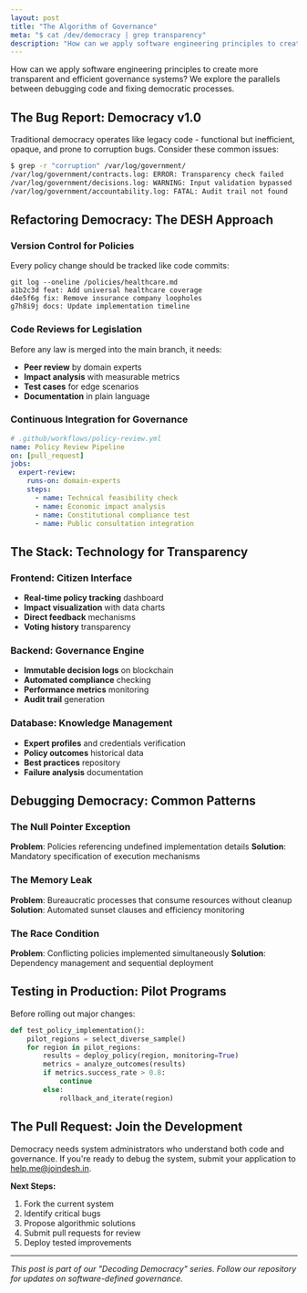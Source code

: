 ```yaml
---
layout: post
title: "The Algorithm of Governance"
meta: "$ cat /dev/democracy | grep transparency"
description: "How can we apply software engineering principles to create more transparent and efficient governance systems?"
---
```


How can we apply software engineering principles to create more transparent and efficient governance systems? We explore the parallels between debugging code and fixing democratic processes.

## The Bug Report: Democracy v1.0

Traditional democracy operates like legacy code - functional but inefficient, opaque, and prone to corruption bugs. Consider these common issues:

```bash
$ grep -r "corruption" /var/log/government/
/var/log/government/contracts.log: ERROR: Transparency check failed
/var/log/government/decisions.log: WARNING: Input validation bypassed
/var/log/government/accountability.log: FATAL: Audit trail not found
```

## Refactoring Democracy: The DESH Approach

### Version Control for Policies

Every policy change should be tracked like code commits:

```git
git log --oneline /policies/healthcare.md
a1b2c3d feat: Add universal healthcare coverage
d4e5f6g fix: Remove insurance company loopholes  
g7h8i9j docs: Update implementation timeline
```

### Code Reviews for Legislation

Before any law is merged into the main branch, it needs:
- **Peer review** by domain experts
- **Impact analysis** with measurable metrics  
- **Test cases** for edge scenarios
- **Documentation** in plain language

### Continuous Integration for Governance

```yaml
# .github/workflows/policy-review.yml
name: Policy Review Pipeline
on: [pull_request]
jobs:
  expert-review:
    runs-on: domain-experts
    steps:
      - name: Technical feasibility check
      - name: Economic impact analysis  
      - name: Constitutional compliance test
      - name: Public consultation integration
```

## The Stack: Technology for Transparency

### Frontend: Citizen Interface
- **Real-time policy tracking** dashboard
- **Impact visualization** with data charts
- **Direct feedback** mechanisms
- **Voting history** transparency

### Backend: Governance Engine  
- **Immutable decision logs** on blockchain
- **Automated compliance** checking
- **Performance metrics** monitoring
- **Audit trail** generation

### Database: Knowledge Management
- **Expert profiles** and credentials verification
- **Policy outcomes** historical data
- **Best practices** repository
- **Failure analysis** documentation

## Debugging Democracy: Common Patterns

### The Null Pointer Exception
**Problem**: Policies referencing undefined implementation details
**Solution**: Mandatory specification of execution mechanisms

### The Memory Leak
**Problem**: Bureaucratic processes that consume resources without cleanup
**Solution**: Automated sunset clauses and efficiency monitoring

### The Race Condition  
**Problem**: Conflicting policies implemented simultaneously
**Solution**: Dependency management and sequential deployment

## Testing in Production: Pilot Programs

Before rolling out major changes:

```python
def test_policy_implementation():
    pilot_regions = select_diverse_sample()
    for region in pilot_regions:
        results = deploy_policy(region, monitoring=True)
        metrics = analyze_outcomes(results)
        if metrics.success_rate > 0.8:
            continue
        else:
            rollback_and_iterate(region)
```

## The Pull Request: Join the Development

Democracy needs system administrators who understand both code and governance. If you're ready to debug the system, submit your application to help.me@joindesh.in.

**Next Steps:**
1. Fork the current system
2. Identify critical bugs  
3. Propose algorithmic solutions
4. Submit pull requests for review
5. Deploy tested improvements

---

*This post is part of our "Decoding Democracy" series. Follow our repository for updates on software-defined governance.*